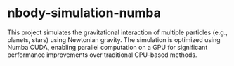 # nbody-simulation-numba
This project simulates the gravitational interaction of multiple particles (e.g., planets, stars) using Newtonian gravity. The simulation is optimized using Numba CUDA, enabling parallel computation on a GPU for significant performance improvements over traditional CPU-based methods.
